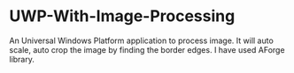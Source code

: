 # UWP-With-Image-Processing
An Universal Windows Platform application to process image. It will auto scale, auto crop the image by finding the border edges. I have used AForge library.
